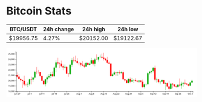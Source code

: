 # Bitcoin Stats

BTC/USDT|24h change|24h high|24h low|
|---|---|---|---|
|$19956.75|4.27%|$20152.00|$19122.67|

<img src="./chart.svg">
